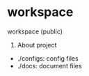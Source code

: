 # workspace
workspace (public)

1. About project
- ./configs: config files
- ./docs: document files
 
